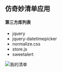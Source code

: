 ## 仿奇妙清单应用
#### 第三方库列表
- jquery
- jquery-datetimepicker
- normalize.css
- store.js
- sweetalert

![我的清单](http://upload-images.jianshu.io/upload_images/1767852-f6bfcdf3e9eae358.png?imageMogr2/auto-orient/strip%7CimageView2/2/w/1240)